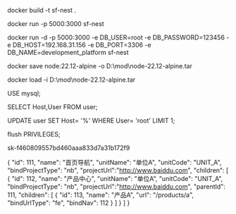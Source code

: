 docker build -t sf-nest .   

docker run -p 5000:3000 sf-nest


docker run -d -p 5000:3000 -e DB_USER=root -e DB_PASSWORD=123456 -e DB_HOST=192.168.31.156 -e DB_PORT=3306 -e DB_NAME=development_platform sf-nest



docker save node:22.12-alpine -o D:\mod\node-22.12-alpine.tar

docker load -i D:\mod\node-22.12-alpine.tar






USE mysql;

SELECT Host,User FROM user;

UPDATE user SET Host= '%' WHERE User= 'root' LIMIT 1;

flush PRIVILEGES;


sk-f460809557bd460aaa833d7a31b172f9




{
  "id": 111,
  "name": "首页导航",
  "unitName": "单位A",
  "unitCode": "UNIT_A",
  "bindProjectType": "nb",
   "projectUrl":"http://www.baiddu.com",
  "children": [
    {
      "id": 112,
      "name": "产品中心",
      "unitName": "单位A",
      "unitCode": "UNIT_A",
      "bindProjectType": "nb",
      "projectUrl":"http://www.baiddu.com",
      "parentId": 111,
      "children": [
        {
          "id": 113,
          "name": "产品A",
          "url": "/products/a",
          "bindUrlType": "fe",
          "bindNav": 112
        }
      ]
    }
  ]
}